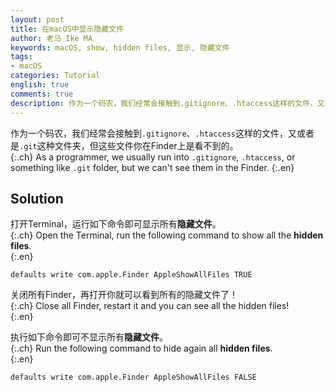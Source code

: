 ```yaml
---
layout: post
title: 在macOS中显示隐藏文件
author: 老马 Ike MA
keywords: macOS, show, hidden files, 显示, 隐藏文件
tags:
- macOS
categories: Tutorial
english: true
comments: true
description: 作为一个码农，我们经常会接触到.gitignore、.htaccess这样的文件，又或者是.git这种文件夹，今天就介绍怎样在macOS显示它们
---
```



作为一个码农，我们经常会接触到`.gitignore`、`.htaccess`这样的文件，又或者是`.git`这种文件夹，但这些文件你在Finder上是看不到的。  
{:.ch}
As a programmer, we usually run into `.gitignore`, `.htaccess`, or something like `.git` folder, but we can't see them in the Finder.
{:.en}

## Solution
打开Terminal，运行如下命令即可显示所有**隐藏文件**。  
{:.ch}
Open the Terminal, run the following command to show all the **hidden files**.  
{:.en}
```
defaults write com.apple.Finder AppleShowAllFiles TRUE
```
关闭所有Finder，再打开你就可以看到所有的隐藏文件了！  
{:.ch}
Close all Finder, restart it and you can see all the hidden files!  
{:.en}

执行如下命令即可不显示所有**隐藏文件**。  
{:.ch}
Run the following command to hide again all **hidden files**.  
{:.en}
```
defaults write com.apple.Finder AppleShowAllFiles FALSE
```